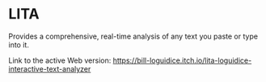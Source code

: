 # LITA
Provides a comprehensive, real-time analysis of any text you paste or type into it.

Link to the active Web version: https://bill-loguidice.itch.io/lita-loguidice-interactive-text-analyzer
